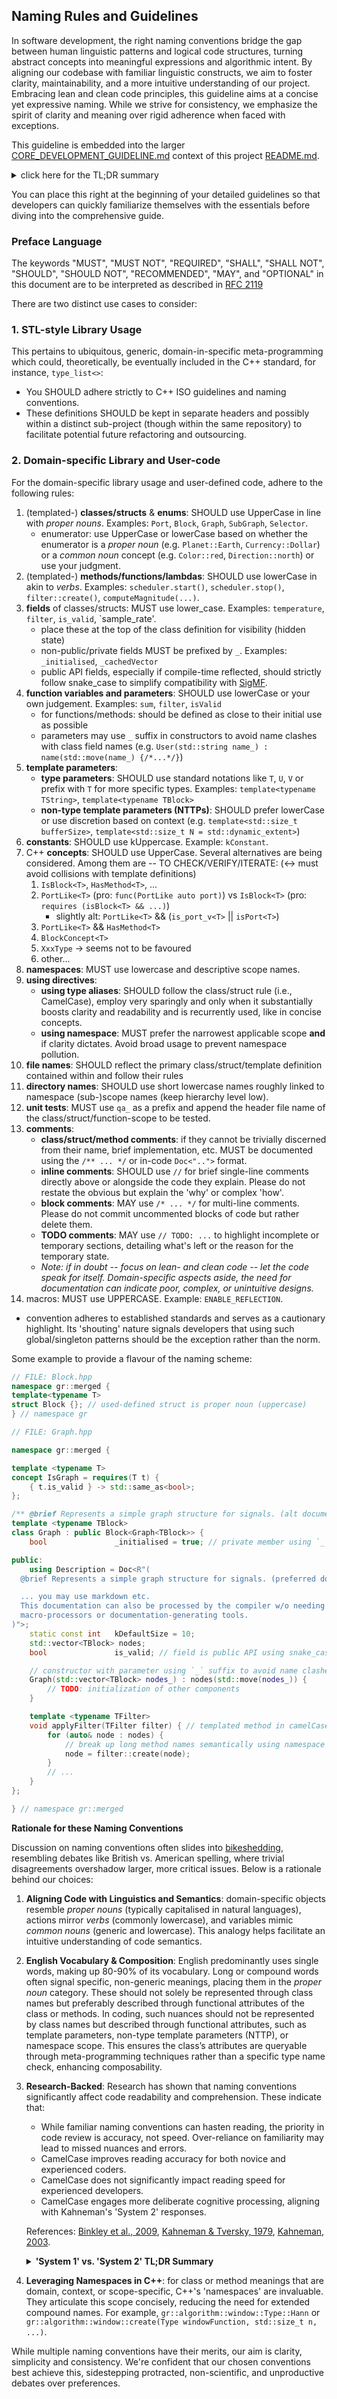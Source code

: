 ## Naming Rules and Guidelines

In software development, the right naming conventions bridge the gap between human linguistic patterns and logical code structures, turning abstract concepts into meaningful expressions and algorithmic intent. By aligning our codebase with familiar linguistic constructs, we aim to foster clarity, maintainability, and a more intuitive understanding of our project. Embracing lean and clean code principles, this guideline aims at a concise yet expressive naming. While we strive for consistency, we emphasize the spirit of clarity and meaning over rigid adherence when faced with exceptions.

This guideline is embedded into the larger [CORE_DEVELOPMENT_GUIDELINE.md](../blob/main/CORE_DEVELOPMENT_GUIDELINE.md) context of this project [README.md](../blob/main/README.md).

<details> <summary>click here for the TL;DR summary</summary>

## Naming Conventions: Quick Summary (TL;DR)

- **General Philosophy**: Strive for clarity and intuition. When in doubt, prioritize clarity over strict adherence to these rules.
- **Classes/Structs/Enums**: Use `UpperCase` like `Graph` or `SubGraph`.
- **Methods/Functions/Lambdas**: Use `lowerCase` such as `start()` or `create()`.
- **Fields**: Use `snake_case` for public fields like `is_valid`. Non-public fields start with `_`, e.g., `_initialised`.
- **Function Variables & Parameters**: Use `lowerCase` or discretion.
- **Template Parameters**: Types use `T` or `TSpecificName`. Non-types are `lowerCase` or context-specific.
- **Constants**: Use `kUppercase`, e.g., `kConstant`.
- **C++ Concepts**: Favor `UpperCase` like `PortLike` or `HasMethod`.
- **Namespaces**: Always `lowercase`.
- **Type Aliases**: Use `UpperCase`.
- **Files & Directories**: Reflect primary class/struct/template definition. Short, `lowercase` for directories.
- **Unit Tests**: Prefix with `qa_`.
- **Comments**: Be concise, focus on the 'why'. Use `/** ... */` for documentation, `//` for inline.
- **Macros**: Always `UPPERCASE`.
</details>

You can place this right at the beginning of your detailed guidelines so that developers can quickly familiarize themselves with the essentials before diving into the comprehensive guide.

### Preface Language

The keywords "MUST", "MUST NOT", "REQUIRED", "SHALL", "SHALL NOT", "SHOULD", "SHOULD NOT", "RECOMMENDED", "MAY", and "OPTIONAL" in this document are to be interpreted as described in [RFC 2119](https://datatracker.ietf.org/doc/html/rfc2119)

There are two distinct use cases to consider:

### 1. STL-style Library Usage

This pertains to ubiquitous, generic, domain-in-specific meta-programming which could, theoretically, be eventually included in the C++ standard, for instance, `type_list<>`:

- You SHOULD adhere strictly to C++ ISO guidelines and naming conventions.
- These definitions SHOULD be kept in separate headers and possibly within a distinct sub-project (though within the same repository) to facilitate potential future refactoring and outsourcing.

### 2. Domain-specific Library and User-code

For the domain-specific library usage and user-defined code, adhere to the following rules:

1. (templated-) **classes/structs** & **enums**: SHOULD use UpperCase in line with _proper nouns_. Examples: `Port`, `Block`, `Graph`, `SubGraph`, `Selector`.
   - enumerator: use UpperCase or lowerCase based on whether the enumerator is a _proper noun_ (e.g. `Planet::Earth`, `Currency::Dollar`) or a _common noun_ concept (e.g. `Color::red`, `Direction::north`) or use your judgment.
2. (templated-) **methods/functions/lambdas**: SHOULD use lowerCase in akin to _verbs_. Examples: `scheduler.start()`, `scheduler.stop()`, `filter::create()`, `computeMagnitude(...)`.
3. **fields** of classes/structs: MUST use lower_case. Examples: `temperature`, `filter`, `is_valid`, `sample_rate'.
   - place these at the top of the class definition for visibility (hidden state)
   - non-public/private fields MUST be prefixed by `_`. Examples: `_initialised`, `_cachedVector`
   - public API fields, especially if compile-time reflected, should strictly follow snake_case to simplify compatibility with [SigMF](https://github.com/sigmf/SigMF).
4. **function variables and parameters**: SHOULD use lowerCase or your own judgement. Examples: `sum`, `filter`, `isValid`
   - for functions/methods: should be defined as close to their initial use as possible
   - parameters may use `_` suffix in constructors to avoid name clashes with class field names (e.g. `User(std::string name_) : name(std::move(name_) {/*...*/}`)
5. **template parameters**:
   - **type parameters**: SHOULD use standard notations like `T`, `U`, `V` or prefix with `T` for more specific types. Examples: `template<typename TString>`, `template<typename TBlock>`
   - **non-type template parameters (NTTPs)**: SHOULD prefer lowerCase or use discretion based on context (e.g. `template<std::size_t bufferSize>`, `template<std::size_t N = std::dynamic_extent>`)
6. **constants**: SHOULD use kUppercase. Example: `kConstant`.
7. C++ **concepts**: SHOULD use UpperCase. Several alternatives are being considered. Among them are -- TO CHECK/VERIFY/ITERATE: (<-> must avoid collisions with template definitions)
   1. `IsBlock<T>`, `HasMethod<T>`, ...
   2. `PortLike<T>` (pro: `func(PortLike auto port)`) vs `IsBlock<T>` (pro: `requires (isBlock<T> && ...)`)
      - slightly alt: `PortLike<T>` && (`is_port_v<T>` || `isPort<T>`)
   3. `PortLike<T>` && `HasMethod<T>`
   4. `BlockConcept<T>`
   5. `XxxType` -> seems not to be favoured
   6. other...
8. **namespaces**: MUST use lowercase and descriptive scope names.
9. **using directives**:
   - **using type aliases**: SHOULD follow the class/struct rule (i.e., CamelCase), employ very sparingly and only when it substantially boosts clarity and readability and is recurrently used, like in concise concepts.
   - **using namespace**: MUST prefer the narrowest applicable scope **and** if clarity dictates. Avoid broad usage to prevent namespace pollution.
10. **file names**: SHOULD reflect the primary class/struct/template definition contained within and follow their rules
11. **directory names**: SHOULD use short lowercase names roughly linked to namespace (sub-)scope names (keep hierarchy level low).
12. **unit tests**: MUST use `qa_` as a prefix and append the header file name of the class/struct/function-scope to be tested.
13. **comments**:
    - **class/struct/method comments**: if they cannot be trivially discerned from their name, brief implementation, etc. MUST be documented using the `/** ... */` or in-code `Doc<"..">` format.
    - **inline comments**: SHOULD use `//` for brief single-line comments directly above or alongside the code they explain. Please do not restate the obvious but explain the 'why' or complex 'how'.
    - **block comments**: MAY use `/* ... */` for multi-line comments. Please do not commit uncommented blocks of code but rather delete them.
    - **TODO comments**: MAY use `// TODO: ...` to highlight incomplete or temporary sections, detailing what's left or the reason for the temporary state.
    - _Note: if in doubt -- focus on lean- and clean code -- let the code speak for itself. Domain-specific aspects aside, the need for documentation can indicate poor, complex, or unintuitive designs._
14. macros: MUST use UPPERCASE. Example: `ENABLE_REFLECTION`.

- convention adheres to established standards and serves as a cautionary highlight. Its 'shouting' nature signals developers that using such global/singleton patterns should be the exception rather than the norm.

Some example to provide a flavour of the naming scheme:

```cpp
// FILE: Block.hpp
namespace gr::merged {
template<typename T>
struct Block {}; // used-defined struct is proper noun (uppercase)
} // namespace gr

// FILE: Graph.hpp

namespace gr::merged {

template <typename T>
concept IsGraph = requires(T t) {
    { t.is_valid } -> std::same_as<bool>;
};

/** @brief Represents a simple graph structure for signals. (alt documentation)*/
template <typename TBlock>
class Graph : public Block<Graph<TBlock>> {
    bool               _initialised = true; // private member using `_` prefix

public:
    using Description = Doc<R"(
  @brief Represents a simple graph structure for signals. (preferred documentation)

  ... you may use markdown etc.
  This documentation can also be processed by the compiler w/o needing additional
  macro-processors or documentation-generating tools.
)">;
    static const int   kDefaultSize = 10;
    std::vector<TBlock> nodes;
    bool               is_valid; // field is public API using snake_case

    // constructor with parameter using `_` suffix to avoid name clashes
    Graph(std::vector<TBlock> nodes_) : nodes(std::move(nodes_)) {
        // TODO: initialization of other components
    }

    template <typename TFilter>
    void applyFilter(TFilter filter) { // templated method in camelCase
        for (auto& node : nodes) {
            // break up long method names semantically using namespace
            node = filter::create(node);
        }
        // ...
    }
};

} // namespace gr::merged
```

**Rationale for these Naming Conventions**

Discussion on naming conventions often slides into [bikeshedding](https://en.wikipedia.org/wiki/Law_of_triviality), resembling debates like British vs. American spelling, where trivial disagreements overshadow larger, more critical issues. Below is a rationale behind our choices:

1. **Aligning Code with Linguistics and Semantics**: domain-specific objects resemble _proper nouns_ (typically capitalised in natural languages), actions mirror _verbs_ (commonly lowercase), and variables mimic _common nouns_ (generic and lowercase). This analogy helps facilitate an intuitive understanding of code semantics.

2. **English Vocabulary & Composition**: English predominantly uses single words, making up 80-90% of its vocabulary. Long or compound words often signal specific, non-generic meanings, placing them in the _proper noun_ category. These should not solely be represented through class names but preferably described through functional attributes of the class or methods. In coding, such nuances should not be represented by class names but described through functional attributes, such as template parameters, non-type template parameters (NTTP), or namespace scope. This ensures the class’s attributes are queryable through meta-programming techniques rather than a specific type name check, enhancing composability.

3. **Research-Backed**: Research has shown that naming conventions significantly affect code readability and comprehension. These indicate that:

   - While familiar naming conventions can hasten reading, the priority in code review is accuracy, not speed. Over-reliance on familiarity may lead to missed nuances and errors.
   - CamelCase improves reading accuracy for both novice and experienced coders.
   - CamelCase does not significantly impact reading speed for experienced developers.
   - CamelCase engages more deliberate cognitive processing, aligning with Kahneman's 'System 2' responses.

   References: [Binkley et al., 2009](http://www.cs.loyola.edu/~binkley/papers/icpc09-clouds.pdf), [Kahneman & Tversky, 1979](https://www.uzh.ch/cmsssl/suz/dam/jcr:00000000-64a0-5b1c-0000-00003b7ec704/10.05-kahneman-tversky-79.pdf), [Kahneman, 2003](https://www2.econ.iastate.edu/tesfatsi/JudgementAndChoice.MappingBoundedRationality.DKahneman2003.pdf).
    <details><summary><b>'System 1' vs. 'System 2' TL;DR Summary</b></summary>

   Psychologist Daniel Kahneman introduced the concepts of 'System 1' and 'System 2' as two distinct modes of thinking in his groundbreaking work. Here's a quick rundown of these systems:

   ### 'System 1'

   - **Type**: Automatic, instinctive.
   - **Characteristics**:
     - Fast
     - Intuitive
     - Emotion-driven
     - Often operates subconsciously
   - **When it's active**:
     - Jumping to conclusions
     - Making gut reactions
     - Recognizing familiar patterns

   ### 'System 2'

   - **Type**: Deliberative, analytical.
   - **Characteristics**:
     - Slow
     - Logical
     - Requires effort
     - Conscious thinking involved
   - **When it's active**:
     - Solving complex math problems
     - Making deliberate choices
     - Evaluating evidence

   The distinction between 'System 1' and 'System 2' thinking is not just theoretical; it has practical applications in numerous fields, including software development. For a deeper dive into these concepts and their implications, consider reading Kahneman's book "[Thinking, Fast and Slow](https://www.amazon.com/Daniel-Kahneman/dp/0374533555)".
    </details>

4. **Leveraging Namespaces in C++**: for class or method meanings that are domain, context, or scope-specific, C++'s 'namespaces' are invaluable. They articulate this scope concisely, reducing the need for extended compound names. For example, `gr::algorithm::window::Type::Hann` or `gr::algorithm::window::create(Type windowFunction, std::size_t n, ...)`.

While multiple naming conventions have their merits, our aim is clarity, simplicity and consistency. We're confident that our chosen conventions best achieve this, sidestepping protracted, non-scientific, and unproductive debates over preferences.
